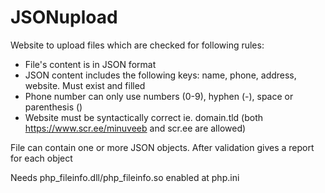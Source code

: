 # JSONupload

Website to upload files which are checked for following rules:
- File's content is in JSON format
- JSON content includes the following keys: name, phone, address, website. Must exist and filled
- Phone number can only use numbers (0-9), hyphen (-), space or parenthesis ()
- Website must be syntactically correct ie. domain.tld (both https://www.scr.ee/minuveeb and scr.ee are allowed)

File can contain one or more JSON objects.
After validation gives a report for each object 

Needs php_fileinfo.dll/php_fileinfo.so enabled at php.ini
